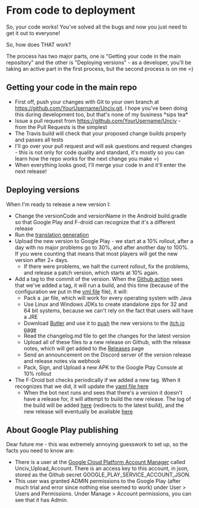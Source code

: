 # From code to deployment

So, your code works! You've solved all the bugs and now you just need to get it out to everyone!

So, how does THAT work?

The process has two major parts, one is "Getting your code in the main repository" and the other is "Deploying versions" - as a developer, you'll be taking an active part in the first process, but the second process is on me =)

## Getting your code in the main repo

* First off, push your changes with Git to your own branch at https://github.com/YourUsername/Unciv.git. I hope you've been doing this during development too, but that's none of my business \*sips tea\*
* Issue a pull request from https://github.com/YourUsername/Unciv - from the Pull Requests is the simplest
* The Travis build will check that your proposed change builds properly and passes all tests
* I'll go over your pull request and will ask questions and request changes - this is not only for code quality and standard, it's mostly so you can learn how the repo works for the next change you make =)
* When everything looks good, I'll merge your code in and it'll enter the next release!

## Deploying versions

When I'm ready to release a new version I:
* Change the versionCode and versionName in the Android build.gradle so that Google Play and F-droid can recognize that it's a different release
* Run the [translation generation](https://github.com/yairm210/Unciv/wiki/Translating#translation-generation---for-developers)
* Upload the new version to Google Play - we start at a 10% rollout, after a day with no major problems go to 30%, and after another day to 100%. If you were counting that means that most players will get the new version after 2+ days.
   * If there were problems, we halt the current rollout, fix the problems, and release a patch version, which starts at 10% again.
* Add a tag to the commit of the version. When the [Github action](https://github.com/yairm210/Unciv/actions/workflows/buildAndDeploy.yml) sees that we've added a tag, it will run a build, and this time (because of the configuration we put in the [yml file](https://github.com/yairm210/Unciv/blob/master/.github/workflows/buildAndDeploy.yml) file), it will:
   * Pack a .jar file, which will work for every operating system with Java
   * Use Linux and Windows JDKs to create standalone zips for 32 and 64 bit systems, because we can't rely on the fact that users will have a JRE
   * Download [Butler](https://itch.io/docs/butler/installing.html) and use it to [push](https://itch.io/docs/butler/pushing.html) the new versions to the [itch.io page](https://yairm210.itch.io/unciv)
   * Read the changelog.md file to get the changes for the latest version
   * Upload all of these files to a new release on Github, with the release notes, which will get added to the [Releases](https://github.com/yairm210/Unciv/releases) page
   * Send an announcement on the Discord server of the version release and release notes via webhook
   * Pack, Sign, and Upload a new APK to the Google Play Console at 10% rollout
* The F-Droid bot checks periodically if we added a new tag. When it recognizes that we did, it will update the [yaml file here](https://gitlab.com/fdroid/fdroiddata/blob/master/metadata/com.unciv.app.yml)
   * When the bot next runs and sees that there's a version it doesn't have a release for, it will attempt to build the new release. The log of the build will be added [here](https://f-droid.org/wiki/page/com.unciv.app/lastbuild) (redirects to the latest build), and the new release will eventually be available [here](https://f-droid.org/en/packages/com.unciv.app/)

## About Google Play publishing

Dear future me - this was extremely annoying guesswork to set up, so the facts you need to know are:
- There is a user at the [Google Cloud Platform Account Manager](https://console.cloud.google.com/iam-admin/iam) called  Unciv_Upload_Account. There is an access key to this account, in json, stored as the Github secret GOOGLE_PLAY_SERVICE_ACCOUNT_JSON.
- This user was granted ADMIN permissions to the Google Play (after much trial and error since nothing else seemed to work) under User > Users and Permissions. Under Manage > Account permissions, you can see that it has Admin.